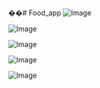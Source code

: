 ��#   F o o d _ a p p 
 
 ![Image](https://github.com/user-attachments/assets/3971ce02-7e36-453d-8e1a-8b14b079a01b)

![Image](https://github.com/user-attachments/assets/dbd190fd-0d2a-4cd8-a47e-6e1f4d2360f2)

![Image](https://github.com/user-attachments/assets/c094de43-a0ad-464f-af21-3f190972b8d0)

![Image](https://github.com/user-attachments/assets/3cde9dfd-9fac-412e-a2a2-d0974564df70)

<!-- Failed to upload "Screenshot 2025-05-16 202449.png" -->

<!-- Failed to upload "Screenshot 2025-05-16 202535.png" -->

<!-- Failed to upload "Screenshot 2025-05-16 202625.png" -->

![Image](https://github.com/user-attachments/assets/13cca4a3-ca4a-40da-996a-3123472e4d2e)
